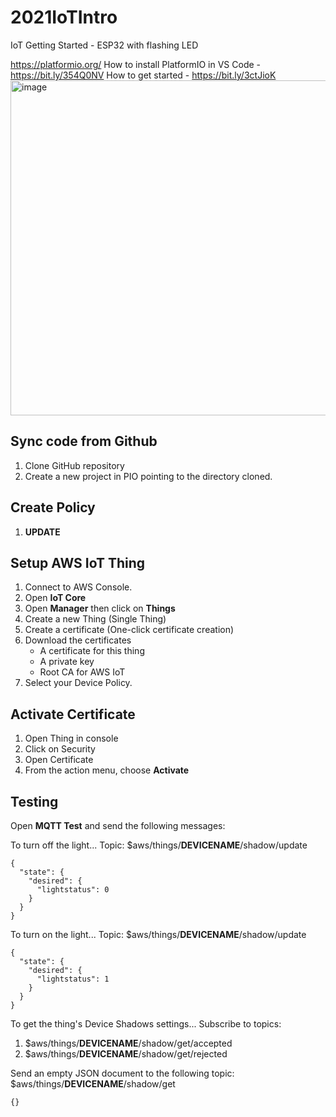 # 2021IoTIntro
IoT Getting Started - ESP32 with flashing LED

https://platformio.org/
How to install PlatformIO in VS Code - https://bit.ly/354Q0NV
How to get started - https://bit.ly/3ctJioK
<img width="536" alt="image" src="https://user-images.githubusercontent.com/54077762/122655652-4956b300-d111-11eb-9cd0-8f103fab9bd8.png">

## Sync code from Github
1. Clone GitHub repository
2. Create a new project in PIO pointing to the directory cloned.

## Create Policy
1. **UPDATE**

## Setup AWS IoT Thing
1.  Connect to AWS Console.
2.  Open **IoT Core**
4.  Open **Manager** then click on **Things**
5.  Create a new Thing (Single Thing)
6.  Create a certificate (One-click certificate creation)
7.  Download the certificates
    * A certificate for this thing
    * A private key
    * Root CA for AWS IoT
8. Select your Device Policy.

## Activate Certificate
1. Open Thing in console
2. Click on Security
3. Open Certificate
4. From the action menu, choose **Activate**

## Testing
Open **MQTT Test** and send the following messages:

To turn off the light...
Topic: $aws/things/**DEVICENAME**/shadow/update
```
{
  "state": {
    "desired": {
      "lightstatus": 0
    }
  }
}
```

To turn on the light...
Topic: $aws/things/**DEVICENAME**/shadow/update
```
{
  "state": {
    "desired": {
      "lightstatus": 1
    }
  }
}
```

To get the thing's Device Shadows settings...
Subscribe to topics:
  1. $aws/things/**DEVICENAME**/shadow/get/accepted
  2. $aws/things/**DEVICENAME**/shadow/get/rejected

Send an empty JSON document to the following topic:
$aws/things/**DEVICENAME**/shadow/get

```
{}
```
